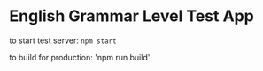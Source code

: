 # English Grammar Level Test App

to start test server:
`npm start`

to build for production:
'npm run build'

